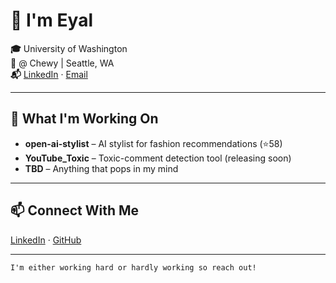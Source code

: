 # 👋 I'm Eyal

**🎓** University of Washington  
**💼** @ Chewy | Seattle, WA  
**📬** [LinkedIn](https://www.linkedin.com/in/eyal‑shechtman) · [Email](youremail@example.com)
 

---

## 🔭 What I'm Working On

- **open-ai-stylist** – AI stylist for fashion recommendations (⭐️58)
- **YouTube_Toxic** – Toxic-comment detection tool (releasing soon)
- **TBD** – Anything that pops in my mind 

---

## 📫 Connect With Me

[LinkedIn](https://www.linkedin.com/in/eyal-shechtman/) · [GitHub](https://github.com/EyalShechtman)

---

`I'm either working hard or hardly working so reach out!`
